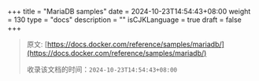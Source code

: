 +++
title = "MariaDB samples"
date = 2024-10-23T14:54:43+08:00
weight = 130
type = "docs"
description = ""
isCJKLanguage = true
draft = false
+++

> 原文: [https://docs.docker.com/reference/samples/mariadb/](https://docs.docker.com/reference/samples/mariadb/)
>
> 收录该文档的时间：`2024-10-23T14:54:43+08:00`
